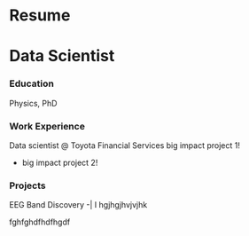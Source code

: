 # Resume
# Data Scientist
### Education
Physics, PhD
### Work Experience
Data scientist @ Toyota Financial Services
big impact project 1!
- big impact project 2!
### Projects
EEG Band Discovery
-| I
hgjhgjhvjvjhk

fghfghdfhdfhgdf
